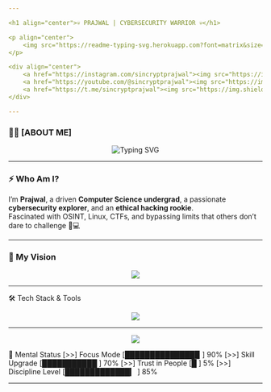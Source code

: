 ```yaml
---

<h1 align="center">💀 PRAJWAL | CYBERSECURITY WARRIOR 💀</h1>

<p align="center">
    <img src="https://readme-typing-svg.herokuapp.com?font=matrix&size=28&duration=3000&color=00FF00&center=true&vCenter=true&lines=Cybersecurity+Fanatic;Team+No+Trust+Issues;Master+of+Overthinking;Code.+Hack.+Repeat." alt="Typing SVG" />
</p>

<div align="center">
    <a href="https://instagram.com/sincryptprajwal"><img src="https://img.shields.io/badge/Instagram-E4405F?style=for-the-badge&logo=instagram&logoColor=red&color=black" /></a>
    <a href="https://youtube.com/@sincryptprajwal"><img src="https://img.shields.io/badge/YouTube-FF0000?style=for-the-badge&logo=youtube&logoColor=red&color=black" /></a>
    <a href="https://t.me/sincryptprajwal"><img src="https://img.shields.io/badge/Telegram-2CA5E0?style=for-the-badge&logo=telegram&logoColor=red&color=black" /></a>
</div>

---
```


### 👨‍💻 [ABOUT ME]

<div align="center"> 
    <img src="https://readme-typing-svg.herokuapp.com?font=Source+Code+Pro&size=24&duration=3500&pause=1000&color=00FF00&center=true&vCenter=true&multiline=true&width=700&lines=👋+Hey!+I+am+Prajwal.;👨‍💻+B.Tech+CSE+Student+%7C+Cybersecurity+Addict;🤯+Trust+Issues+%7C+Focused+AF+%7C+Mastermind+in+Progress" alt="Typing SVG"> 
</div>

---

### ⚡ Who Am I?

I’m **Prajwal**, a driven **Computer Science undergrad**, a passionate **cybersecurity explorer**, and an **ethical hacking rookie**.  
Fascinated with OSINT, Linux, CTFs, and bypassing limits that others don’t dare to challenge 🧠💻

---

### 🔭 My Vision

<div align="center">
    <img src="https://readme-typing-svg.herokuapp.com?font=Fira+Code&size=22&duration=3000&pause=1000&color=FFD700&center=true&vCenter=true&width=750&lines=Building+Skill,+Precision+,+and+Discipline;Hacking+Limits+%7C+Upgrading+Self+Daily" />
</div>

---
🛠️ Tech Stack & Tools

<p align="center"> <img src="https://skillicons.dev/icons?i=python,c,cpp,html,css,js,linux,bash,vscode,git,github" /> </p>

---
<p align="center"> <img src="https://github-readme-stats.vercel.app/api?username=prajwal-sharmaa&show_icons=true&theme=radical" /> </p>

🧠 Mental Status
[>>] Focus Mode        [██████████████▉     ] 90%
[>>] Skill Upgrade     [███████████         ] 70%
[>>] Trust in People   [█                   ] 5%
[>>] Discipline Level  [█████████████▎      ] 85%

---
